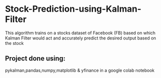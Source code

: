 # Stock-Prediction-using-Kalman-Filter
This algorithm trains on a stocks dataset of Facebook (FB) based on which Kalman Filter would act and accurately predict the desired output based on the stock
## Project done using:
pykalman,pandas,numpy,matplotlib & yfinance in a google colab notebook
